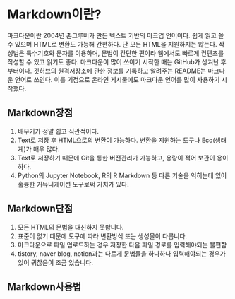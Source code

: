 # Markdown이란?

마크다운이란 2004년 존그루버가 만든 텍스트 기반의 마크업 언어이다. 
쉽게 읽고 쓸 수 있으며 HTML로 변환도 가능해 간편하다. 단 모든 HTML을 지원하지는 않는다.
작성법은 특수기호와 문자를 이용하며, 문법이 간단한 편이라 웹에서도 빠르게 컨텐츠를 작성할 수 있고 읽기도 좋다. 마크다운이 많이 쓰이기 시작한 때는 GitHub가 생겨난 후 부터이다. 
깃허브의 원격저장소에 관한 정보를 기록하고 알려주는 README는 마크다운 언어로 쓰인다. 이를 기점으로 온라인 게시물에도 마크다운 언어를 많이 사용하기 시작했다.

## Markdown장점
<ol>
  <li>배우기가 정말 쉽고 직관적이다.  <br>
  <li>Text로 저장 후 HTML으로의 변환이 가능하다. 변환을 지원하는 도구나 Eco(생태계)가 매우 많다. <br>
  <li>Text로 저장하기 때문에 Git을 통한 버전관리가 가능하고, 용량이 적어 보관이 용이하다. <br>
  <li>Python의 Jupyter Notebook, R의 R Markdown 등 다른 기술을 익히는데 있어 훌륭한 커뮤니케이션 도구로써 가치가 있다. <br>
</ol>

## Markdown단점
<ol>
  <li>모든 HTML의 문법을 대신하지 못합니다. <br>
  <li>표준이 없기 때문에 도구에 따라 변환방식 또는 생성물이 다릅니다. <br>
  <li>마크다운으로 파일 업로드하는 경우 저장한 다음 파일 경로를 입력해야되는 불편함 <br>
  <li>tistory, naver blog, notion과는 다르게 문법들을 하나하나 입력해야되는 경우가 있어 귀찮음이 조금 있습니다. <br>
</ol>

## Markdown사용법
